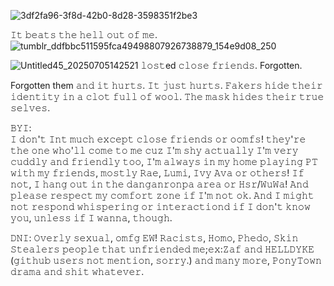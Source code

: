 ![3df2fa96-3f8d-42b0-8d28-3598351f2be3](https://github.com/user-attachments/assets/0281c4a8-7668-43bb-81ca-bf1f2d856552)



 𝙸𝚝 𝚋𝚎𝚊𝚝𝚜 𝚝𝚑𝚎 𝚑𝚎𝚕𝚕 𝚘𝚞𝚝 𝚘𝚏 𝚖𝚎. ![tumblr_ddfbbc511595fca49498807926738879_154e9d08_250](https://github.com/user-attachments/assets/84d4ea05-89e3-4c50-aca5-dae0f43b9c87)

           
![Untitled45_20250705142521](https://github.com/user-attachments/assets/bb940d47-b51e-44f0-a843-de69a378ba5c)    𝚕𝚘𝚜𝚝ed 𝚌𝚕𝚘𝚜𝚎 𝚏𝚛𝚒𝚎𝚗𝚍𝚜. Forgotten. 

   
   
 
 

   Forgotten them 𝚊𝚗𝚍 𝚒𝚝 𝚑𝚞𝚛𝚝𝚜. 𝙸𝚝 𝚓𝚞𝚜𝚝 𝚑𝚞𝚛𝚝𝚜. 𝙵𝚊𝚔𝚎𝚛𝚜 𝚑𝚒𝚍𝚎 𝚝𝚑𝚎𝚒𝚛 𝚒𝚍𝚎𝚗𝚝𝚒𝚝𝚢
   𝚒𝚗 𝚊 𝚌𝚕𝚘𝚝 𝚏𝚞𝚕𝚕 𝚘𝚏 𝚠𝚘𝚘𝚕. 𝚃𝚑𝚎 𝚖𝚊𝚜𝚔 𝚑𝚒𝚍𝚎𝚜 𝚝𝚑𝚎𝚒𝚛 𝚝𝚛𝚞𝚎 𝚜𝚎𝚕𝚟𝚎𝚜. 




𝙱𝚈𝙸:  
𝙸 𝚍𝚘𝚗'𝚝 𝙸𝚗𝚝 𝚖𝚞𝚌𝚑 𝚎𝚡𝚌𝚎𝚙𝚝 𝚌𝚕𝚘𝚜𝚎 𝚏𝚛𝚒𝚎𝚗𝚍𝚜 𝚘𝚛 𝚘𝚘𝚖𝚏𝚜! 
𝚝𝚑𝚎𝚢'𝚛𝚎 𝚝𝚑𝚎 𝚘𝚗𝚎 𝚠𝚑𝚘'𝚕𝚕 𝚌𝚘𝚖𝚎 𝚝𝚘 𝚖𝚎 𝚌𝚞𝚣 𝙸'𝚖 𝚜𝚑𝚢 𝚊𝚌𝚝𝚞𝚊𝚕𝚕𝚢
𝙸'𝚖 𝚟𝚎𝚛𝚢 𝚌𝚞𝚍𝚍𝚕𝚢 𝚊𝚗𝚍 𝚏𝚛𝚒𝚎𝚗𝚍𝚕𝚢 𝚝𝚘𝚘, 𝙸'𝚖 𝚊𝚕𝚠𝚊𝚢𝚜 𝚒𝚗 𝚖𝚢
𝚑𝚘𝚖𝚎 𝚙𝚕𝚊𝚢𝚒𝚗𝚐 𝙿𝚃 𝚠𝚒𝚝𝚑 𝚖𝚢 𝚏𝚛𝚒𝚎𝚗𝚍𝚜, 𝚖𝚘𝚜𝚝𝚕𝚢 𝚁𝚊𝚎, 𝙻𝚞𝚖𝚒, 𝙸𝚟𝚢
𝙰𝚟𝚊 𝚘𝚛 𝚘𝚝𝚑𝚎𝚛𝚜! 𝙸𝚏 𝚗𝚘𝚝, 𝙸 𝚑𝚊𝚗𝚐 𝚘𝚞𝚝 𝚒𝚗 𝚝𝚑𝚎 𝚍𝚊𝚗𝚐𝚊𝚗𝚛𝚘𝚗𝚙𝚊 𝚊𝚛𝚎𝚊
𝚘𝚛 𝙷𝚜𝚛/𝚆𝚞𝚆𝚊! 𝙰𝚗𝚍 𝚙𝚕𝚎𝚊𝚜𝚎 𝚛𝚎𝚜𝚙𝚎𝚌𝚝 𝚖𝚢 𝚌𝚘𝚖𝚏𝚘𝚛𝚝 𝚣𝚘𝚗𝚎 𝚒𝚏 𝙸'𝚖 𝚗𝚘𝚝
𝚘𝚔. 𝙰𝚗𝚍 𝙸 𝚖𝚒𝚐𝚑𝚝 𝚗𝚘𝚝 𝚛𝚎𝚜𝚙𝚘𝚗𝚍 𝚠𝚑𝚒𝚜𝚙𝚎𝚛𝚒𝚗𝚐 𝚘𝚛 𝚒𝚗𝚝𝚎𝚛𝚊𝚌𝚝𝚒𝚘𝚗𝚍 𝚒𝚏
𝙸 𝚍𝚘𝚗'𝚝 𝚔𝚗𝚘𝚠 𝚢𝚘𝚞, 𝚞𝚗𝚕𝚎𝚜𝚜 𝚒𝚏 𝙸 𝚠𝚊𝚗𝚗𝚊, 𝚝𝚑𝚘𝚞𝚐𝚑. 





𝙳𝙽𝙸:
𝙾𝚟𝚎𝚛𝚕𝚢 𝚜𝚎𝚡𝚞𝚊𝚕, 𝚘𝚖𝚏𝚐 𝙴𝚆! 𝚁𝚊𝚌𝚒𝚜𝚝𝚜, 𝙷𝚘𝚖𝚘, 𝙿𝚑𝚎𝚍𝚘, 𝚂𝚔𝚒𝚗 𝚂𝚝𝚎𝚊𝚕𝚎𝚛𝚜
𝚙𝚎𝚘𝚙𝚕𝚎 𝚝𝚑𝚊𝚝 𝚞𝚗𝚏𝚛𝚒𝚎𝚗𝚍𝚎𝚍 𝚖𝚎;𝚎𝚡:𝚉𝚊𝚏 𝚊𝚗𝚍 𝙷𝙴𝙻𝙻𝙳𝚈𝙺𝙴 (𝚐𝚒𝚝𝚑𝚞𝚋 𝚞𝚜𝚎𝚛𝚜 
𝚗𝚘𝚝 𝚖𝚎𝚗𝚝𝚒𝚘𝚗, 𝚜𝚘𝚛𝚛𝚢.) 𝚊𝚗𝚍 𝚖𝚊𝚗𝚢 𝚖𝚘𝚛𝚎, 𝙿𝚘𝚗𝚢𝚃𝚘𝚠𝚗 𝚍𝚛𝚊𝚖𝚊 𝚊𝚗𝚍 𝚜𝚑𝚒𝚝
𝚠𝚑𝚊𝚝𝚎𝚟𝚎𝚛. 
 
